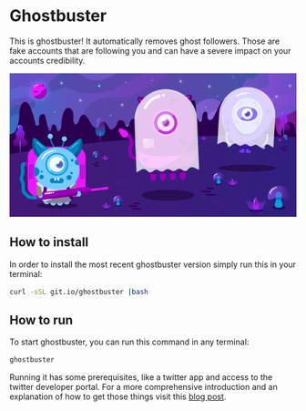 # Ghostbuster

This is ghostbuster! It automatically removes ghost followers. Those are fake accounts that are following you and can have a severe impact on your accounts credibility.

![A scared monster that is hunting some ghosts on a lonely planet](ghostbuster.png)

## How to install

In order to install the most recent ghostbuster version simply run this in your
terminal:

```bash
curl -sSL git.io/ghostbuster |bash
```

## How to run

To start ghostbuster, you can run this command in any  terminal:

```bash
ghostbuster
```

Running it has some prerequisites, like a twitter app and access to the twitter
developer portal.  For a more comprehensive introduction and an explanation of
how to get those things visit this [blog
post](https://think-about.io/blog/twitter-ghosts.html).
